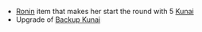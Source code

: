 - [Ronin](/docs/gameplay_spec/characters/ronin.md) item that makes her start
  the round with 5 [Kunai](/docs/gameplay_spec/characters/ronin.md#Kunai)
- Upgrade of [Backup Kunai](/docs/gameplay_spec/items/backup_kunai.md)
